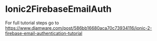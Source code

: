 # Ionic2FirebaseEmailAuth
For full tutorial steps go to https://www.djamware.com/post/586bb16680aca70c73934116/ionic-2-firebase-email-authentication-tutorial
